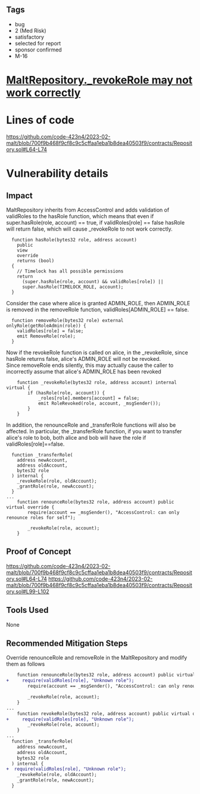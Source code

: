 ## Tags

- bug
- 2 (Med Risk)
- satisfactory
- selected for report
- sponsor confirmed
- M-16

# [MaltRepository._revokeRole may not work correctly](https://github.com/code-423n4/2023-02-malt-findings/issues/5) 

# Lines of code

https://github.com/code-423n4/2023-02-malt/blob/700f9b468f9cf8c9c5cffaa1eba1b8dea40503f9/contracts/Repository.sol#L64-L74


# Vulnerability details

## Impact
MaltRepository inherits from AccessControl and adds validation of validRoles to the hasRole function, which means that even if super.hasRole(role, account) == true, if validRoles[role] == false hasRole will return false, which will cause _revokeRole to not work correctly.
```solidity
  function hasRole(bytes32 role, address account)
    public
    view
    override
    returns (bool)
  {
    // Timelock has all possible permissions
    return
      (super.hasRole(role, account) && validRoles[role]) ||
      super.hasRole(TIMELOCK_ROLE, account);
  }
```
Consider the case where alice is granted ADMIN_ROLE, then ADMIN_ROLE is removed in the removeRole function, validRoles[ADMIN_ROLE] == false. 
```solidity
  function removeRole(bytes32 role) external onlyRole(getRoleAdmin(role)) {
    validRoles[role] = false;
    emit RemoveRole(role);
  }
```
Now if the revokeRole function is called on alice, in the _revokeRole, since hasRole returns false, alice's ADMIN_ROLE will not be revoked.  
Since removeRole ends silently, this may actually cause the caller to incorrectly assume that alice's ADMIN_ROLE has been revoked 
```solidity
    function _revokeRole(bytes32 role, address account) internal virtual {
        if (hasRole(role, account)) {
            _roles[role].members[account] = false;
            emit RoleRevoked(role, account, _msgSender());
        }
    }
```
In addition, the renounceRole and _transferRole functions will also be affected.
In particular, the _transferRole function, if you want to transfer alice's role to bob, both alice and bob will have the role if validRoles[role]==false.
```solidity
  function _transferRole(
    address newAccount,
    address oldAccount,
    bytes32 role
  ) internal {
    _revokeRole(role, oldAccount);
    _grantRole(role, newAccount);
  }
...
    function renounceRole(bytes32 role, address account) public virtual override {
        require(account == _msgSender(), "AccessControl: can only renounce roles for self");

        _revokeRole(role, account);
    }
```
## Proof of Concept
https://github.com/code-423n4/2023-02-malt/blob/700f9b468f9cf8c9c5cffaa1eba1b8dea40503f9/contracts/Repository.sol#L64-L74
https://github.com/code-423n4/2023-02-malt/blob/700f9b468f9cf8c9c5cffaa1eba1b8dea40503f9/contracts/Repository.sol#L99-L102
## Tools Used
None
## Recommended Mitigation Steps
Override renounceRole and removeRole in the MaltRepository and modify them as follows
```diff
    function renounceRole(bytes32 role, address account) public virtual override {
+     require(validRoles[role], "Unknown role");
        require(account == _msgSender(), "AccessControl: can only renounce roles for self");

        _revokeRole(role, account);
    }
...
    function revokeRole(bytes32 role, address account) public virtual override onlyRole(getRoleAdmin(role)) {
+     require(validRoles[role], "Unknown role");
        _revokeRole(role, account);
    }
...
  function _transferRole(
    address newAccount,
    address oldAccount,
    bytes32 role
  ) internal {
+  require(validRoles[role], "Unknown role");
    _revokeRole(role, oldAccount);
    _grantRole(role, newAccount);
  }
```